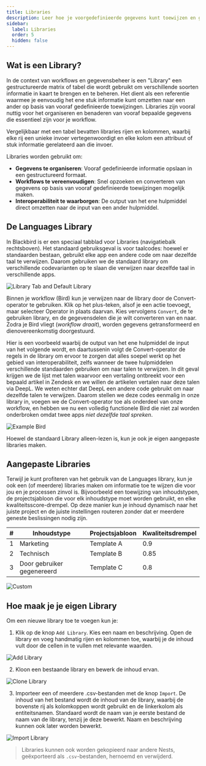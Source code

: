 ```yaml
---
title: Libraries
description: Leer hoe je voorgedefinieerde gegevens kunt toewijzen en gebruiken tijdens je Flights
sidebar:
  label: Libraries
  order: 5
  hidden: false
---
```


## Wat is een Library?

In de context van workflows en gegevensbeheer is een "Library" een gestructureerde matrix of tabel die wordt gebruikt om verschillende soorten informatie in kaart te brengen en te beheren. Het dient als een referentie waarmee je eenvoudig het ene stuk informatie kunt omzetten naar een ander op basis van vooraf gedefinieerde toewijzingen. Libraries zijn vooral nuttig voor het organiseren en benaderen van vooraf bepaalde gegevens die essentieel zijn voor je workflow.

Vergelijkbaar met een tabel bevatten libraries rijen en kolommen, waarbij elke rij een unieke invoer vertegenwoordigt en elke kolom een attribuut of stuk informatie gerelateerd aan die invoer.

Libraries worden gebruikt om:
- **Gegevens te organiseren**: Vooraf gedefinieerde informatie opslaan in een gestructureerd formaat.
- **Workflows te vereenvoudigen**: Snel opzoeken en converteren van gegevens op basis van vooraf gedefinieerde toewijzingen mogelijk maken.
- **Interoperabiliteit te waarborgen**: De output van het ene hulpmiddel direct omzetten naar de input van een ander hulpmiddel.

## De Languages Library

In Blackbird is er een speciaal tabblad voor Libraries (navigatiebalk rechtsboven). Het standaard gebruiksgeval is voor taalcodes: hoewel er standaarden bestaan, gebruikt elke app een andere code om naar dezelfde taal te verwijzen. Daarom gebruiken we de standaard library om verschillende codevarianten op te slaan die verwijzen naar dezelfde taal in verschillende apps.

![Library Tab and Default Library](~/assets/docs/libraries/LibrariesTab.gif)

Binnen je workflow (Bird) kun je verwijzen naar de library door de Convert-operator te gebruiken. Klik op het plus-teken, alsof je een actie toevoegt, maar selecteer Operator in plaats daarvan. Kies vervolgens `Convert`, de te gebruiken library, en de gegevensdelen die je wilt converteren van en naar. Zodra je Bird vliegt (_workflow draait_), worden gegevens getransformeerd en dienovereenkomstig doorgestuurd.

<!-- ![Convert Operator](~/assets/docs/libraries/Convert.gif) -->

Hier is een voorbeeld waarbij de output van het ene hulpmiddel de input van het volgende wordt, en daartussenin volgt de Convert-operator de regels in de library om ervoor te zorgen dat alles soepel werkt op het gebied van interoperabiliteit, zelfs wanneer de twee hulpmiddelen verschillende standaarden gebruiken om naar talen te verwijzen. In dit geval krijgen we de lijst met talen waarvoor een vertaling ontbreekt voor een bepaald artikel in Zendesk en we willen de artikelen vertalen naar deze talen via DeepL. We weten echter dat DeepL een andere code gebruikt om naar dezelfde talen te verwijzen. Daarom stellen we deze codes eenmalig in onze library in, voegen we de Convert-operator toe als onderdeel van onze workflow, en hebben we nu een volledig functionele Bird die niet zal worden onderbroken omdat twee apps _niet dezelfde taal spreken_.

![Example Bird](~/assets/docs/libraries/SampleBird.png)

Hoewel de standaard Library alleen-lezen is, kun je ook je eigen aangepaste libraries maken.

## Aangepaste Libraries

Terwijl je kunt profiteren van het gebruik van de Languages library, kun je ook een (of meerdere) libraries maken om informatie toe te wijzen die voor jou en je processen zinvol is. Bijvoorbeeld een toewijzing van inhoudstypen, de projectsjabloon die voor elk inhoudstype moet worden gebruikt, en elke kwaliteitsscore-drempel. Op deze manier kun je inhoud dynamisch naar het juiste project en de juiste instellingen routeren zonder dat er meerdere geneste beslissingen nodig zijn.

| # | Inhoudstype    | Projectsjabloon | Kwaliteitsdrempel |
|---|----------------|-----------------|-------------------|
| 1 | Marketing      | Template A      | 0.9               |
| 2 | Technisch      | Template B      | 0.85              |
| 3 | Door gebruiker gegenereerd | Template C | 0.8       |

![Custom](~/assets/docs/libraries/Custom.png)

## Hoe maak je je eigen Library

Om een nieuwe library toe te voegen kun je:

1. Klik op de knop `Add Library`. Kies een naam en beschrijving. Open de library en voeg handmatig rijen en kolommen toe, waarbij je de inhoud vult door de cellen in te vullen met relevante waarden.

![Add Library](~/assets/docs/libraries/AddLibrary.gif)

2. Kloon een bestaande library en bewerk de inhoud ervan.

![Clone Library](~/assets/docs/libraries/CloneLibrary.gif)

3. Importeer een of meerdere .csv-bestanden met de knop `Import`. De inhoud van het bestand wordt de inhoud van de library, waarbij de bovenste rij als kolomkoppen wordt gebruikt en de linkerkolom als entiteitsnamen. Standaard wordt de naam van je eerste bestand de naam van de library, tenzij je deze bewerkt. Naam en beschrijving kunnen ook later worden bewerkt.

![Import Library](~/assets/docs/libraries/ImportLibrary.gif)

> Libraries kunnen ook worden gekopieerd naar andere Nests, geëxporteerd als `.csv`-bestanden, hernoemd en verwijderd.